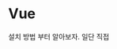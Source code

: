 # Vue

설치 방법 부터 알아보자.
일단 직접 <script> 태그에 추가할수있다.

Vue는 전역 변수로 등록된다.

개발중에는 프로덕션 버전을 사용하지 말자. 일반적인 실수를 놓칠수 있다.

Vue 는 unpkg 와 cdnjs에서도 사용할 수 있다.

Vue 를 사용하여 대규모 애플리케이션을 구축할 때 NPM을 이용한 설치를 권장한다. 
